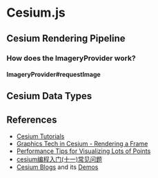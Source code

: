 
# Cesium.js


## Cesium Rendering Pipeline

### How does the ImageryProvider work?

#### ImageryProvider#requestImage

## Cesium Data Types

## References

  * [Cesium Tutorials](https://cesiumjs.org/tutorials/)
  * [Graphics Tech in Cesium - Rendering a Frame](https://cesium.com/blog/2015/05/14/graphics-tech-in-cesium/)
  * [Performance Tips for Visualizing Lots of Points](https://cesium.com/blog/2016/03/02/performance-tips-for-points/)
  * [cesium编程入门(十一)常见问题](https://www.kancloud.cn/elusive/ceshi/544168)
  * [Cesium Blogs](https://www.cnblogs.com/fuckgiser/tag/Cesium/default.html?page=2) and its [Demos](https://pasu.github.io/ExamplesforCesium/examples/examples.html#Primer)
